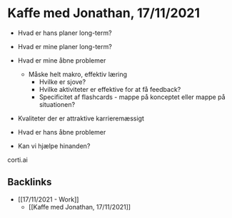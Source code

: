 # Kaffe med Jonathan, 17/11/2021
* Hvad er hans planer long-term?

* Hvad er mine planer long-term?

* Hvad er mine åbne problemer
	* Måske helt makro, effektiv læring
		* Hvilke er sjove?
		* Hvilke aktiviteter er effektive for at få feedback?
		* Specificitet af flashcards - mappe på konceptet eller mappe på situationen?

* Kvaliteter der er attraktive karrieremæssigt

* Hvad er hans åbne problemer

* Kan vi hjælpe hinanden?

corti.ai

## Backlinks
* [[17/11/2021 - Work]]
	* [[Kaffe med Jonathan, 17/11/2021]]

<!-- {BearID:C46F033C-B823-44E9-806F-5593D4C2AD26-25545-000003BEA841FF47} -->
